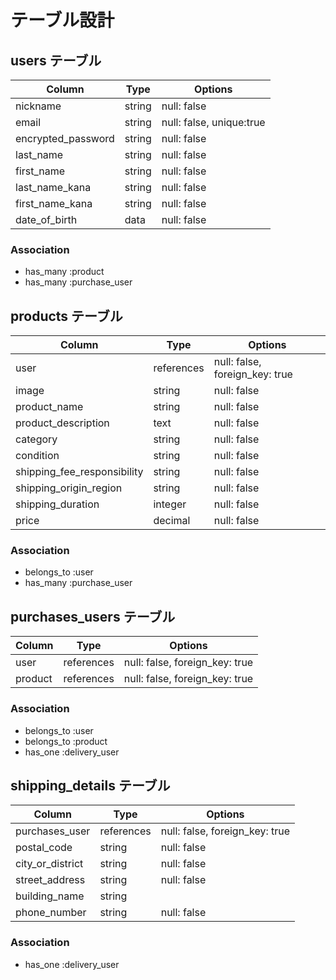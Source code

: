 # テーブル設計

## users テーブル

| Column                  | Type   | Options                  |
| ----------------------- | ------ | ------------------------ |
| nickname                | string | null: false              |
| email                   | string | null: false, unique:true |
| encrypted_password      | string | null: false              |
| last_name               | string | null: false              |
| first_name              | string | null: false              |
| last_name_kana          | string | null: false              |
| first_name_kana         | string | null: false              |
| date_of_birth           | data   | null: false              |

### Association

- has_many :product
- has_many :purchase_user

## products テーブル

| Column                      | Type       | Options                        |
| --------------------------- | ---------- | ------------------------------ |
| user                        | references | null: false, foreign_key: true |
| image                       | string     | null: false                    |
| product_name                | string     | null: false                    |
| product_description         | text       | null: false                    |
| category                    | string     | null: false                    |
| condition                   | string     | null: false                    |
| shipping_fee_responsibility | string     | null: false                    |
| shipping_origin_region      | string     | null: false                    |
| shipping_duration           | integer    | null: false                    |
| price                       | decimal    | null: false                    |


### Association

- belongs_to :user
- has_many :purchase_user

## purchases_users テーブル

| Column             | Type       | Options                        |
| ------------------ | ---------- | ------------------------------ |
| user               | references | null: false, foreign_key: true |
| product            | references | null: false, foreign_key: true |


### Association

- belongs_to :user
- belongs_to :product
- has_one :delivery_user


## shipping_details テーブル
| Column             | Type       | Options                        |
| ------------------ | ---------- | ------------------------------ |
| purchases_user     | references | null: false, foreign_key: true |
| postal_code        | string     | null: false                    |
| city_or_district   | string     | null: false                    |
| street_address     | string     | null: false                    |
| building_name      | string     |                                |
| phone_number       | string     | null: false                    |

### Association

- has_one :delivery_user
